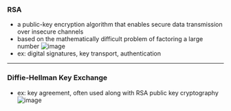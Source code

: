 ### RSA
- a public-key encryption algorithm that enables secure data transmission over insecure channels
- based on the mathematically difficult problem of factoring a large number
![image](https://github.com/user-attachments/assets/f336fc7d-6d81-4da4-afa9-55ebf8240ecf)
- ex: digital signatures, key transport, authentication
___
### Diffie-Hellman Key Exchange
- ex: key agreement, often used along with RSA public key cryptography
![image](https://github.com/user-attachments/assets/c256d3a5-d732-4fc0-a50f-66790581ff28)

